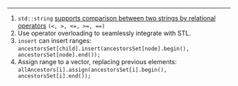 ***
1. `std::string` [supports comparison between two strings by relational operators](https://stackoverflow.com/questions/14297185/comparing-strings-lexicographically) `(<, >, <=, >=, ==)`
2. Use operator overloading to seamlessly integrate with STL.
3. `insert` can insert ranges:
`ancestorsSet[child].insert(ancestorsSet[node].begin(), ancestorsSet[node].end());`
4. Assign range to a vector, replacing previous elements:
`allAncestors[i].assign(ancestorsSet[i].begin(), ancestorsSet[i].end());`